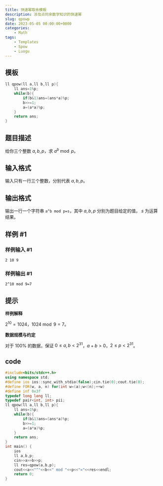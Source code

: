 ```yaml
---
title: 快速幂取余模板
description: 涉及点同余数学知识的快速幂
slug: qpowp
date: 2023-05-05 00:00:00+0000
categories:
    - Math
tags:
    - Templates
    - Spow
    - Luogu
---
```

## 模板
```cpp
ll qpow(ll a,ll b,ll p){
    ll ans=1%p;
    while(b){
        if(b&1)ans=(ans*a)%p;
        b>>=1;  
        a=(a*a)%p;
    }
    return ans;
}
```
## 题目描述

给你三个整数 $a,b,p$，求 $a^b \bmod p$。

## 输入格式

输入只有一行三个整数，分别代表 $a,b,p$。

## 输出格式

输出一行一个字符串 `a^b mod p=s`，其中 $a,b,p$ 分别为题目给定的值， $s$ 为运算结果。

## 样例 #1

### 样例输入 #1

```
2 10 9
```

### 样例输出 #1

```
2^10 mod 9=7
```

## 提示

**样例解释**

$2^{10} = 1024$，$1024 \bmod 9 = 7$。

**数据规模与约定**

对于 $100\%$ 的数据，保证 $0\le a,b < 2^{31}$，$a+b>0$，$2 \leq p \lt 2^{31}$。

## code
```cpp
#include<bits/stdc++.h>
using namespace std;
#define ios ios::sync_with_stdio(false);cin.tie(0);cout.tie(0);
#define FOR(w, a, n) for(int w=(a);w<(n);++w)
#define inf 0x3f
typedef long long ll;
typedef pair<int, int> pii;
ll qpow(ll a,ll b,ll p){
    ll ans=1%p;
    while(b){
        if(b&1)ans=(ans*a)%p;
        b>>=1;  
        a=(a*a)%p;
    }
    return ans;
}
int main() {
    ios
    ll a,b,p;
    cin>>a>>b>>p;
    ll res=qpow(a,b,p);
    cout<<a<<"^"<<b<<" mod "<<p<<"="<<res<<endl;
    return 0;
}
```